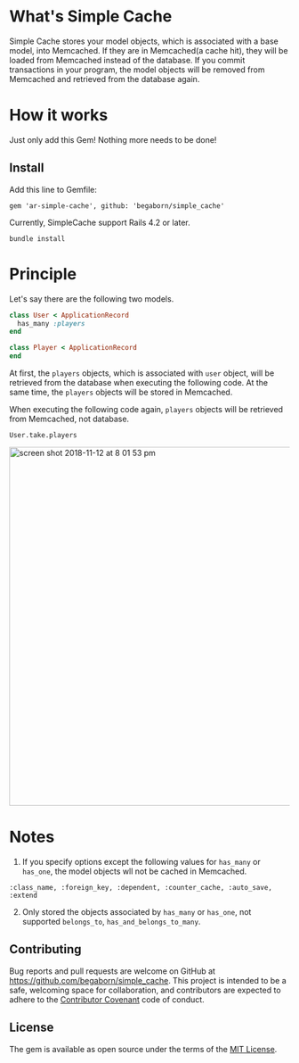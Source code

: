 # What's Simple Cache
Simple Cache stores your model objects, which is associated with a base model, into Memcached. If they are in Memcached(a cache hit), they will be loaded from Memcached instead of the database. If you commit transactions in your program, the model objects will be removed from Memcached and retrieved from the database again.

# How it works 
Just only add this Gem! Nothing more needs to be done! 

## Install
Add this line to Gemfile:

```
gem 'ar-simple-cache', github: 'begaborn/simple_cache'
```
Currently, SimpleCache support Rails 4.2 or later. 


```
bundle install
```

# Principle 
Let's say there are the following two models. 
```ruby:user.rb
class User < ApplicationRecord
  has_many :players
end
``` 
```ruby:player.rb
class Player < ApplicationRecord
end
``` 

At first, the `players` objects, which is associated with `user` object, will be retrieved from the database when executing the following code. At the same time, the `players` objects will be stored in Memcached.

When executing the following code again, `players` objects will be retrieved from Memcached, not database.
```
User.take.players
```


<img width="643" alt="screen shot 2018-11-12 at 8 01 53 pm" src="https://user-images.githubusercontent.com/12689917/48343478-d4e44980-e6b5-11e8-90ad-b75e3356c9c9.png">


# Notes
1. If you specify options except the following values for `has_many` or `has_one`, the model objects wll not be cached in Memcached.
```
:class_name, :foreign_key, :dependent, :counter_cache, :auto_save, :extend
```

2. Only stored the objects associated by `has_many` or `has_one`, not supported `belongs_to`, `has_and_belongs_to_many`.

## Contributing
Bug reports and pull requests are welcome on GitHub at https://github.com/begaborn/simple_cache. This project is intended to be a safe, welcoming space for collaboration, and contributors are expected to adhere to the [Contributor Covenant](http://contributor-covenant.org) code of conduct.

## License
The gem is available as open source under the terms of the [MIT License](https://opensource.org/licenses/MIT).
